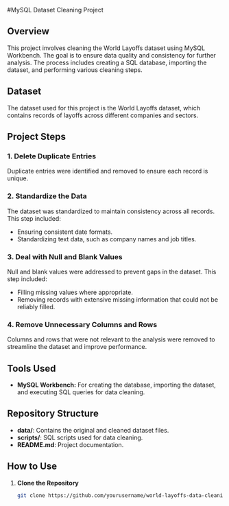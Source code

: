 #MySQL Dataset Cleaning Project

## Overview
This project involves cleaning the World Layoffs dataset using MySQL Workbench. The goal is to ensure data quality and consistency for further analysis. The process includes creating a SQL database, importing the dataset, and performing various cleaning steps.

## Dataset
The dataset used for this project is the World Layoffs dataset, which contains records of layoffs across different companies and sectors.

## Project Steps
### 1. Delete Duplicate Entries
Duplicate entries were identified and removed to ensure each record is unique.

### 2. Standardize the Data
The dataset was standardized to maintain consistency across all records. This step included:
- Ensuring consistent date formats.
- Standardizing text data, such as company names and job titles.

### 3. Deal with Null and Blank Values
Null and blank values were addressed to prevent gaps in the dataset. This step included:
- Filling missing values where appropriate.
- Removing records with extensive missing information that could not be reliably filled.

### 4. Remove Unnecessary Columns and Rows
Columns and rows that were not relevant to the analysis were removed to streamline the dataset and improve performance.

## Tools Used
- **MySQL Workbench:** For creating the database, importing the dataset, and executing SQL queries for data cleaning.

## Repository Structure
- **data/**: Contains the original and cleaned dataset files.
- **scripts/**: SQL scripts used for data cleaning.
- **README.md**: Project documentation.

## How to Use
1. **Clone the Repository**
   ```bash
   git clone https://github.com/yourusername/world-layoffs-data-cleaning.git
